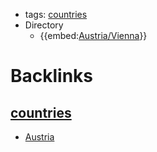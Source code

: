 - tags: [countries](<countries.md>)
- Directory
    - {{embed:[Austria/Vienna](<Austria/Vienna.md>)}}

# Backlinks
## [countries](<countries.md>)
- [Austria](<Austria.md>)


